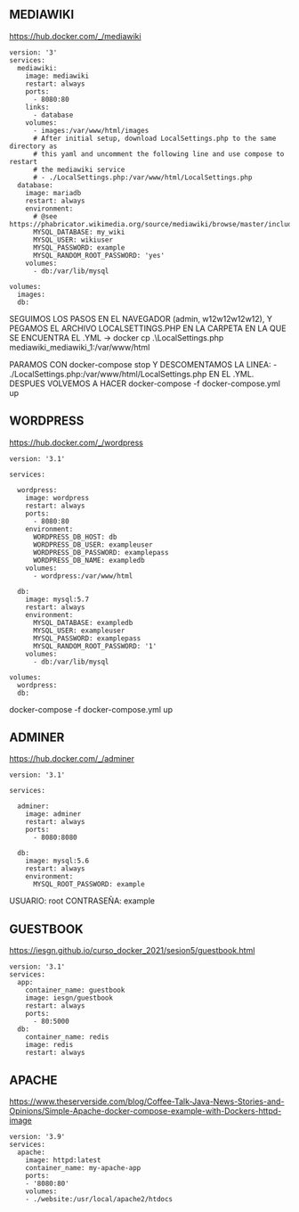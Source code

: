 ## MEDIAWIKI
https://hub.docker.com/_/mediawiki

```
version: '3'
services:
  mediawiki:
    image: mediawiki
    restart: always
    ports:
      - 8080:80
    links:
      - database
    volumes:
      - images:/var/www/html/images
      # After initial setup, download LocalSettings.php to the same directory as
      # this yaml and uncomment the following line and use compose to restart
      # the mediawiki service
      # - ./LocalSettings.php:/var/www/html/LocalSettings.php
  database:
    image: mariadb
    restart: always
    environment:
      # @see https://phabricator.wikimedia.org/source/mediawiki/browse/master/includes/DefaultSettings.php
      MYSQL_DATABASE: my_wiki
      MYSQL_USER: wikiuser
      MYSQL_PASSWORD: example
      MYSQL_RANDOM_ROOT_PASSWORD: 'yes'
    volumes:
      - db:/var/lib/mysql

volumes:
  images:
  db:
```
SEGUIMOS LOS PASOS EN EL NAVEGADOR (admin, w12w12w12w12), Y PEGAMOS EL ARCHIVO LOCALSETTINGS.PHP EN LA CARPETA EN LA QUE SE ENCUENTRA EL .YML -> docker cp .\LocalSettings.php mediawiki_mediawiki_1:/var/www/html

PARAMOS CON docker-compose stop Y DESCOMENTAMOS LA LINEA: - ./LocalSettings.php:/var/www/html/LocalSettings.php EN EL .YML. DESPUES VOLVEMOS A HACER docker-compose -f docker-compose.yml up

## WORDPRESS
https://hub.docker.com/_/wordpress
```
version: '3.1'

services:

  wordpress:
    image: wordpress
    restart: always
    ports:
      - 8080:80
    environment:
      WORDPRESS_DB_HOST: db
      WORDPRESS_DB_USER: exampleuser
      WORDPRESS_DB_PASSWORD: examplepass
      WORDPRESS_DB_NAME: exampledb
    volumes:
      - wordpress:/var/www/html

  db:
    image: mysql:5.7
    restart: always
    environment:
      MYSQL_DATABASE: exampledb
      MYSQL_USER: exampleuser
      MYSQL_PASSWORD: examplepass
      MYSQL_RANDOM_ROOT_PASSWORD: '1'
    volumes:
      - db:/var/lib/mysql

volumes:
  wordpress:
  db:
```
docker-compose -f docker-compose.yml up

## ADMINER
https://hub.docker.com/_/adminer
```
version: '3.1'

services:

  adminer:
    image: adminer
    restart: always
    ports:
      - 8080:8080

  db:
    image: mysql:5.6
    restart: always
    environment:
      MYSQL_ROOT_PASSWORD: example
```
USUARIO: root
CONTRASEÑA: example

## GUESTBOOK
https://iesgn.github.io/curso_docker_2021/sesion5/guestbook.html
```
version: '3.1'
services:
  app:
    container_name: guestbook
    image: iesgn/guestbook
    restart: always
    ports:
      - 80:5000
  db:
    container_name: redis
    image: redis
    restart: always
```
## APACHE
https://www.theserverside.com/blog/Coffee-Talk-Java-News-Stories-and-Opinions/Simple-Apache-docker-compose-example-with-Dockers-httpd-image
```
version: '3.9'
services:
  apache:
    image: httpd:latest
    container_name: my-apache-app
    ports:
    - '8080:80'
    volumes:
    - ./website:/usr/local/apache2/htdocs
```